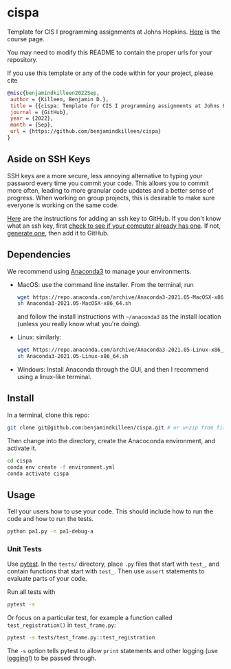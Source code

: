 # cispa

Template for CIS I programming assignments at Johns Hopkins. [Here](https://ciis.lcsr.jhu.edu/doku.php?id=courses:455-655:455-655) is the course page.

You may need to modify this README to contain the proper urls for your repository.

If you use this template or any of the code within for your project, please cite

```bibtex
@misc{benjamindkilleen2022Sep,
 author = {Killeen, Benjamin D.},
 title = {{cispa: Template for CIS I programming assignments at Johns Hopkins}},
 journal = {GitHub},
 year = {2022},
 month = {Sep},
 url = {https://github.com/benjamindkilleen/cispa}
}
```

## Aside on SSH Keys

SSH keys are a more secure, less annoying alternative to typing your password every time you commit
your code. This allows you to commit more often, leading to more granular code updates and a better
sense of progress. When working on group projects, this is desirable to make sure everyone is
working on the same code.

[Here](https://docs.github.com/en/authentication/connecting-to-github-with-ssh/adding-a-new-ssh-key-to-your-github-account)
are the instructions for adding an ssh key to GitHub. If you don't know what an ssh key, first
[check to see if your computer already has
one](https://docs.github.com/en/articles/checking-for-existing-ssh-keys). If not, [generate
one](https://docs.github.com/en/articles/generating-a-new-ssh-key-and-adding-it-to-the-ssh-agent),
then add it to GitHub.

## Dependencies

We recommend using [Anaconda3](https://www.anaconda.com/products/individual) to manage your environments.

- MacOS: use the command line installer. From the terminal, run

  ```sh
  wget https://repo.anaconda.com/archive/Anaconda3-2021.05-MacOSX-x86_64.sh
  sh Anaconda3-2021.05-MacOSX-x86_64.sh
  ```

  and follow the install instructions with `~/anaconda3` as the install location (unless you really know what you're doing).

- Linux: similarly:

  ```sh
  wget https://repo.anaconda.com/archive/Anaconda3-2021.05-Linux-x86_64.sh
  sh Anaconda3-2021.05-Linux-x86_64.sh
  ```

- Windows: Install Anaconda through the GUI, and then I recommend using a linux-like terminal.

## Install

In a terminal, clone this repo:

```sh
git clone git@github.com:benjamindkilleen/cispa.git # or unzip from file.
```

Then change into the directory, create the Anacoconda environment, and activate it.

```bash
cd cispa
conda env create -f environment.yml
conda activate cispa
```

## Usage

Tell your users how to use your code. This should include how to run the code and how to run the tests.

```bash
python pa1.py -n pa1-debug-a
```

### Unit Tests

Use [pytest](https://docs.pytest.org/en/6.2.x/). In the `tests/` directory, place `.py` files that
start with `test_`, and contain functions that start with `test_`. Then use `assert` statements to
evaluate parts of your code.

Run all tests with

```sh
pytest -s
```

Or focus on a particular test, for example a function called `test_registration()` in `test_frame.py`:

```sh
pytest -s tests/test_frame.py::test_registration
```

The `-s` option tells pytest to allow `print` statements and other logging (use
[logging](https://docs.python.org/3/library/logging.html)!) to be passed through.
